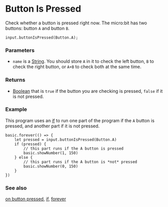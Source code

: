 # Button Is Pressed

Check whether a button is pressed right now. The micro:bit has two buttons: button `A` and button `B`.

```sig
input.buttonIsPressed(Button.A);
```

### Parameters

* ``name`` is a [String](/reference/types/string). You should store `A` in it to check the left button, `B` to check the right button, or `A+B` to check both at the same time.

### Returns

* [Boolean](/reference/types/boolean) that is `true` if the button you are checking is pressed, `false` if it is not pressed.

### Example

This program uses an [if](/reference/logic/if) to run 
one part of the program if the `A` button is pressed, and 
another part if it is not pressed.

```blocks
basic.forever(() => {
    let pressed = input.buttonIsPressed(Button.A)
    if (pressed) {
        // this part runs if the A button is pressed
        basic.showNumber(1, 150)
    } else {
        // this part runs if the A button is *not* pressed
        basic.showNumber(0, 150)
    }
})
```

### See also

[on button pressed](/reference/input/on-button-pressed), [if](/reference/logic/if), [forever](/reference/basic/forever)

